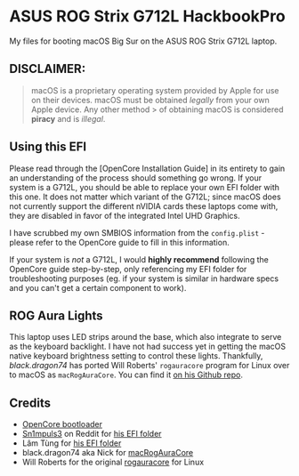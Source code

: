 # ASUS ROG Strix G712L HackbookPro
My files for booting macOS Big Sur on the ASUS ROG Strix G712L laptop.

## DISCLAIMER:
> macOS is a proprietary operating system provided by Apple for use on their devices. macOS must be obtained *legally* from your own Apple device. Any other method > of obtaining macOS is considered **piracy** and is *illegal*.

## Using this EFI
Please read through the [OpenCore Installation Guide] in its entirety to gain an understanding of the process should something go wrong.
If your system is a G712L, you should be able to replace your own EFI folder with this one. It does not matter which variant of the G712L; since macOS does not currently support the different nVIDIA cards these laptops come with, they are disabled in favor of the integrated Intel UHD Graphics.

I have scrubbed my own SMBIOS information from the `config.plist` - please refer to the OpenCore guide to fill in this information.

If your system is *not* a G712L, I would **highly recommend** following the OpenCore guide step-by-step, only referencing my EFI folder for troubleshooting purposes (eg. if your system is similar in hardware specs and you can't get a certain component to work).

## ROG Aura Lights
This laptop uses LED strips around the base, which also integrate to serve as the keyboard backlight.
I have not had success yet in getting the macOS native keyboard brightness setting to control these lights.
Thankfully, *black.dragon74* has ported Will Roberts' `rogauracore` program for Linux over to macOS as `macRogAuraCore`.
You can find it [on his Github repo](https://github.com/black-dragon74/macRogAuraCore).

## Credits
* [OpenCore bootloader](https://github.com/acidanthera/OpenCorePkg)
* [Sn1mpuls3](https://www.reddit.com/u/Sn1mpuls3) on Reddit for [his EFI folder](https://www.reddit.com/r/hackintosh/comments/ifwchh/asus_rog_strix_g712lu_it_works_flawlessly_just/)
* Lâm Tùng for [his EFI folder](https://github.com/tunglamvghy/AsusROG-G712LW-hackintosh)
* black.dragon74 aka Nick for [macRogAuraCore](https://github.com/black-dragon74/macRogAuraCore)
* Will Roberts for the original [rogauracore](https://github.com/wroberts/rogauracore) for Linux
